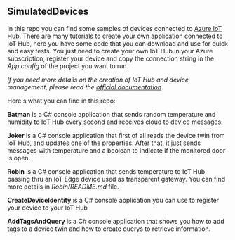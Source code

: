 ## SimulatedDevices ##

In this repo you can find some samples of devices connected to [Azure IoT Hub](https://docs.microsoft.com/en-us/azure/iot-hub/iot-hub-what-is-azure-iot). There are many tutorials to create your own application connected to IoT Hub, here you have some code that you can download and use for quick and easy tests. You just need to create your own IoT Hub in your Azure subscription, register your device and copy the connection string in the *App.config* of the project you want to run. 

*If you need more details on the creation of IoT Hub and device management, please read the [official documentation](https://docs.microsoft.com/en-us/azure/iot-hub/iot-hub-how-to)*. 

Here's what you can find in this repo:

**Batman** is a C# console application that sends random temperature and humidity to IoT Hub every second and receives cloud to device messages.

**Joker** is a C# console application that first of all reads the device twin from IoT Hub, and updates one of the properties. After that, it just sends messages with temperature and a boolean to indicate if the monitored door is open.

**Robin** is a C# console application that sends temperature to IoT Hub passing thru an IoT Edge device used as transparent gateway. You can find more details in *Robin/README.md* file.


**CreateDeviceIdentity** is a C# console application you can use to register your device to your IoT Hub


**AddTagsAndQuery** is a C# console application that shows you how to add tags to a device twin and how to create querys to retrieve information.